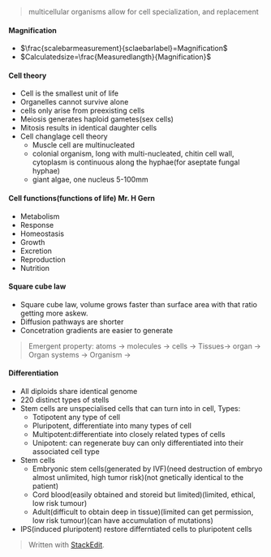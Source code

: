  > multicellular organisms allow for cell specialization, and replacement
#### Magnification
 - $\frac{scalebarmeasurement}{sclaebarlabel}=Magnification$
 - $Calculatedsize=\frac{Measuredlangth}{Magnification}$
#### Cell theory
 - Cell is the smallest unit of life
 - Organelles cannot survive alone
 - cells only arise from preexisting cells
 - Meiosis generates haploid gametes(sex cells)
 - Mitosis results in identical daughter cells
 - Cell changlage cell theory
	 - Muscle cell are multinucleated
	 - colonial organism, long with multi-nucleated, chitin cell wall, cytoplasm is continuous along the hyphae(for aseptate fungal hyphae)
	 - giant algae, one nucleus 5-100mm
#### Cell functions(functions of life) Mr. H Gern
 - Metabolism
 - Response
 - Homeostasis
 - Growth
 - Excretion
 - Reproduction
 - Nutrition
#### Square cube law
 - Square cube law, volume grows faster than surface area with that ratio getting more askew.
 - Diffusion pathways are shorter
 - Concetration gradients are easier to generate
 > Emergent property: atoms -> molecules -> cells -> Tissues-> organ -> Organ systems -> Organism ->
#### Differentiation
 - All diploids share identical genome
 - 220 distinct types of stells
 - Stem cells are unspecialised cells that can turn into in cell, Types:
	 - Totipotent any type of cell
	 - Pluripotent, differentiate into many types of cell
	 - Multipotent:differentiate into closely related types of cells
	 - Unipotent: can regenerate buy can only differentiated into their associated cell type
 - Stem cells
	 - Embryonic stem cells(generated by IVF)(need destruction of embryo almost unlimited, high tumor risk)(not gnetically identical to the patient)
	 - Cord blood(easily obtained and storeid but limited)(limited, ethical, low risk tumour)
	 - Adult(difficult to obtain deep in tissue)(limited can get permission, low risk tumour)(can have accumulation of mutations)
 - IPS(induced pluripotent) restore differntiated cells to pluripotent cells
	
> Written with [StackEdit](https://stackedit.io/).
<!--stackedit_data:
eyJoaXN0b3J5IjpbLTkxNDI1MTgyMywtMTk2Mzk4NTc3OSwtMj
IxMjI4MTQsMjY5NTQ1MTg5LC0xNDg4ODUwNTA2LDIwOTM1MDQ4
MTMsMTU1NTA3MzI4MiwxMzMzNTc2ODI4LC0xNDQzMTQ2MDU4LC
0xMDc5NzU1NDQ2XX0=
-->